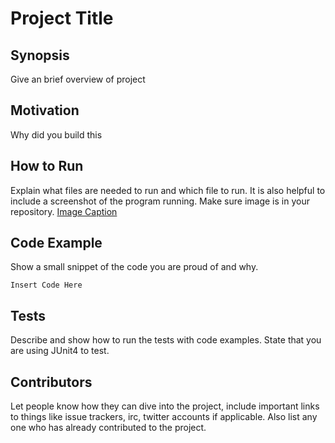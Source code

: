 # Project Title

## Synopsis
Give an brief overview of project

## Motivation
Why did you build this

## How to Run
Explain what files are needed to run and which file to run. It is also helpful to include a screenshot of the program running. Make sure image is in your repository.
[Image Caption](image.png)

## Code Example
Show a small snippet of the code you are proud of and why.
```
Insert Code Here
```

## Tests
Describe and show how to run the tests with code examples. State that you are using JUnit4 to test.

## Contributors
Let people know how they can dive into the project, include important links to things like issue trackers, irc, twitter accounts if applicable.
Also list any one who has already contributed to the project.
